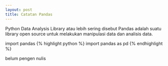 ```yaml
---
layout: post
title: Catatan Pandas
---
```


Python Data Analysis Library atau lebih sering disebut Pandas adalah suatu library open source untuk melakukan manipulasi data dan analisis data.

import pandas
{% highlight python %}
import pandas as pd
{% endhighlight %}



belum pengen nulis
